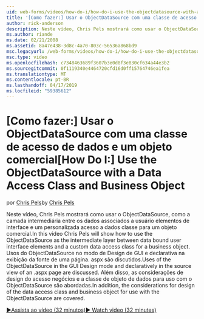 ```yaml
---
uid: web-forms/videos/how-do-i/how-do-i-use-the-objectdatasource-with-a-data-access-class-and-business-object
title: '[Como fazer:] Usar o ObjectDataSource com uma classe de acesso de dados e um objeto de negócios | Microsoft Docs'
author: rick-anderson
description: Neste vídeo, Chris Pels mostrará como usar o ObjectDataSource como a camada intermediária entre elementos de interface de usuário associada a dados e uma acc. de dados personalizados...
ms.author: riande
ms.date: 02/21/2008
ms.assetid: 8a47e438-3d8c-4a70-803c-56536a868bd9
msc.legacyurl: /web-forms/videos/how-do-i/how-do-i-use-the-objectdatasource-with-a-data-access-class-and-business-object
msc.type: video
ms.openlocfilehash: c7348463689f3607b3e0d8f3e830cf634a44e3b2
ms.sourcegitcommit: 0f1119340e4464720cfd16d0ff15764746ea1fea
ms.translationtype: MT
ms.contentlocale: pt-BR
ms.lasthandoff: 04/17/2019
ms.locfileid: "59385612"
---
```

# <a name="how-do-i-use-the-objectdatasource-with-a-data-access-class-and-business-object"></a><span data-ttu-id="a0e8b-103">[Como fazer:] Usar o ObjectDataSource com uma classe de acesso de dados e um objeto comercial</span><span class="sxs-lookup"><span data-stu-id="a0e8b-103">[How Do I:] Use the ObjectDataSource with a Data Access Class and Business Object</span></span>

<span data-ttu-id="a0e8b-104">por [Chris Pels](https://twitter.com/chrispels)</span><span class="sxs-lookup"><span data-stu-id="a0e8b-104">by [Chris Pels](https://twitter.com/chrispels)</span></span>

<span data-ttu-id="a0e8b-105">Neste vídeo, Chris Pels mostrará como usar o ObjectDataSource, como a camada intermediária entre os dados associados a usuário elementos de interface e um personalizada acesso a dados classe para um objeto comercial.</span><span class="sxs-lookup"><span data-stu-id="a0e8b-105">In this video Chris Pels will show how to use the ObjectDataSource as the intermediate layer between data bound user interface elements and a custom data access class for a business object.</span></span> <span data-ttu-id="a0e8b-106">Usos do ObjectDataSource no modo de Design de GUI e declarativa na exibição da fonte de uma página. aspx são discutidos.</span><span class="sxs-lookup"><span data-stu-id="a0e8b-106">Uses of the ObjectDataSource in the GUI Design mode and declaratively in the source view of an .aspx page are discussed.</span></span> <span data-ttu-id="a0e8b-107">Além disso, as considerações de design do acesso negócios e a classe de objeto de dados para uso com o ObjectDataSource são abordadas.</span><span class="sxs-lookup"><span data-stu-id="a0e8b-107">In addition, the considerations for design of the data access class and business object for use with the ObjectDataSource are covered.</span></span>

[<span data-ttu-id="a0e8b-108">&#9654;Assista ao vídeo (32 minutos)</span><span class="sxs-lookup"><span data-stu-id="a0e8b-108">&#9654; Watch video (32 minutes)</span></span>](https://channel9.msdn.com/Blogs/ASP-NET-Site-Videos/how-do-i-use-the-objectdatasource-with-a-data-access-class-and-business-object)
